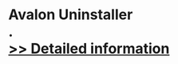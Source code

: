 # Avalon Uninstaller<br />.<br />[>> Detailed information](https://secure.shareit.com/shareit/product.html?productid=300965331&affiliateid=200057808)